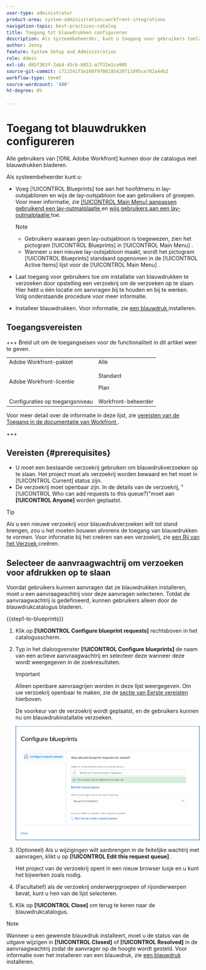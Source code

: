 ```yaml
---
user-type: administrator
product-area: system-administration;workfront-integrations
navigation-topic: best-practices-catalog
title: Toegang tot blauwdrukken configureren
description: Als systeembeheerder, kunt u toegang voor gebruikers toelaten om installatie van blauwdrukken te verzoeken door opstelling een verzoekrij om de verzoeken op te slaan. Hier hebt u één locatie om aanvragen bij te houden en bij te werken.
author: Jenny
feature: System Setup and Administration
role: Admin
exl-id: d85f363f-2ab4-45cb-b851-a7f33e1ca905
source-git-commit: c711541f3e166f9700195420711d95ce782a44b2
workflow-type: tm+mt
source-wordcount: '480'
ht-degree: 0%

---
```


# Toegang tot blauwdrukken configureren

Alle gebruikers van [!DNL Adobe Workfront] kunnen door de catalogus met blauwdrukken bladeren.

Als systeembeheerder kunt u:

* Voeg [!UICONTROL Blueprints] toe aan het hoofdmenu in lay-outsjablonen en wijs de lay-outsjabloon toe aan gebruikers of groepen. Voor meer informatie, zie [ [!UICONTROL Main Menu] aanpassen gebruikend een lay-outmalplaatje ](/help/quicksilver/administration-and-setup/customize-workfront/use-layout-templates/customize-main-menu.md) en [ wijs gebruikers aan een lay-outmalplaatje ](/help/quicksilver/administration-and-setup/customize-workfront/use-layout-templates/assign-users-to-layout-template.md) toe.

  >[!NOTE]
  >
  >* Gebruikers waaraan geen lay-outsjabloon is toegewezen, zien het pictogram [!UICONTROL Blueprints] in [!UICONTROL Main Menu] .
  >* Wanneer u een nieuwe lay-outsjabloon maakt, wordt het pictogram [!UICONTROL Blueprints] standaard opgenomen in de [!UICONTROL Active Items] lijst voor de [!UICONTROL Main Menu] .


* Laat toegang voor gebruikers toe om installatie van blauwdrukken te verzoeken door opstelling een verzoekrij om de verzoeken op te slaan. Hier hebt u één locatie om aanvragen bij te houden en bij te werken. Volg onderstaande procedure voor meer informatie.
* Installeer blauwdrukken. Voor informatie, zie [ een blauwdruk ](../../administration-and-setup/blueprints/blueprints-install.md) installeren.

## Toegangsvereisten

+++ Breid uit om de toegangseisen voor de functionaliteit in dit artikel weer te geven.

<table style="table-layout:auto"> 
 <col> 
 <col> 
 <tbody> 
  <tr> 
   <td role="rowheader">Adobe Workfront-pakket</td> 
   <td>Alle</td> 
  </tr> 
  <tr> 
   <td role="rowheader">Adobe Workfront-licentie</td> 
   <td>
   <p>Standard</p>
   <p>Plan</p></td> 
  </tr> 
  <tr> 
   <td role="rowheader">Configuraties op toegangsniveau</td> 
   <td>Workfront-beheerder </td> 
  </tr> 
 </tbody> 
</table>

Voor meer detail over de informatie in deze lijst, zie [ vereisten van de Toegang in de documentatie van Workfront ](/help/quicksilver/administration-and-setup/add-users/access-levels-and-object-permissions/access-level-requirements-in-documentation.md).

+++

## Vereisten {#prerequisites}

* U moet een bestaande verzoekrij gebruiken om blauwdrukverzoeken op te slaan. Het project moet als verzoekrij worden bewaard en het moet in [!UICONTROL Current] status zijn.
* De verzoekrij moet openbaar zijn. In de details van de verzoekrij, &quot;[!UICONTROL Who can add requests to this queue?]&quot;moet aan **[!UICONTROL Anyone]** worden geplaatst.

>[!TIP]
>
>Als u een nieuwe verzoekrij voor blauwdrukverzoeken wilt tot stand brengen, zou u het moeten bouwen alvorens de toegang van blauwdrukken te vormen. Voor informatie bij het creëren van een verzoekrij, zie [ een Rij van het Verzoek ](../../manage-work/requests/create-and-manage-request-queues/create-request-queue.md) creëren.

## Selecteer de aanvraagwachtrij om verzoeken voor afdrukken op te slaan

Voordat gebruikers kunnen aanvragen dat ze blauwdrukken installeren, moet u een aanvraagwachtrij voor deze aanvragen selecteren. Totdat de aanvraagwachtrij is gedefinieerd, kunnen gebruikers alleen door de blauwdrukcatalogus bladeren.

{{step1-to-blueprints}}

1. Klik op **[!UICONTROL Configure blueprint requests]** rechtsboven in het catalogusscherm.

   <!--
   <li value="3" data-mc-conditions="QuicksilverOrClassic.Draft mode"> <p>In the <strong>Configure blueprints</strong> dialog, ensure that the <strong>Configure request queues</strong> tab is selected.</p> </li>
   -->

1. Typ in het dialoogvenster **[!UICONTROL Configure blueprints]** de naam van een actieve aanvraagwachtrij en selecteer deze wanneer deze wordt weergegeven in de zoekresultaten.

   >[!IMPORTANT]
   >
   >Alleen openbare aanvraagrijen worden in deze lijst weergegeven. Om uw verzoekrij openbaar te maken, zie de [ sectie van Eerste vereisten ](#prerequisites) hierboven.

   De voorkeur van de verzoekrij wordt geplaatst, en de gebruikers kunnen nu om blauwdrukinstallatie verzoeken.

   ![ vorm verzoekrij ](assets/Blueprints_access_setup_request_queue.png)

1. (Optioneel) Als u wijzigingen wilt aanbrengen in de feitelijke wachtrij met aanvragen, klikt u op **[!UICONTROL Edit this request queue]** .

   Het project van de verzoekrij opent in een nieuw browser lusje en u kunt het bijwerken zoals nodig.

1. (Facultatief) als de verzoekrij onderwerpgroepen of rijonderwerpen bevat, kunt u hen van de lijst selecteren.
1. Klik op **[!UICONTROL Close]** om terug te keren naar de blauwdrukcatalogus.

>[!NOTE]
>
>Wanneer u een gewenste blauwdruk installeert, moet u de status van de uitgave wijzigen in **[!UICONTROL Closed]** of **[!UICONTROL Resolved]** in de aanvraagwachtrij zodat de aanvrager op de hoogte wordt gesteld. Voor informatie over het installeren van een blauwdruk, zie [ een blauwdruk ](../../administration-and-setup/blueprints/blueprints-install.md) installeren.
